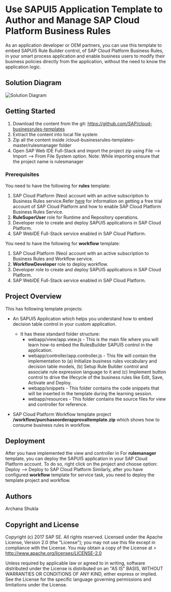# Use SAPUI5 Application Template to Author and Manage SAP Cloud Platform Business Rules
As an application developer or OEM partners, you can use this template to embed SAPUI5 Rule Builder control, of SAP Cloud Platform Business Rules, in your smart process application and enable business users to modify their business policies directly from the application, without the need to know the application logic.

## Solution Diagram
![Solution Diagram](https://github.com/SAP/cloud-businessrules-templates/blob/master/rulesmanager/webapp/images/BusinessRules_RulesBuilderControl_Diagram.png)

## Getting Started
1. Download the content from the git: https://github.com/SAP/cloud-businessrules-templates
2. Extract the content into local file system
3. Zip all the content inside /cloud-businessrules-templates-master/rulesmanager folder
4. Open SAP Web IDE Full-Stack and import the project zip using File --> Import --> From File System option.
Note: While importing ensure that the project name is rulesmanager

### Prerequisites
You need to have the following for **rules** template:
1. SAP Cloud Platform (Neo) account with an active subscription to Business Rules service.Refer [here](https://blogs.sap.com/2017/04/26/sap-cloud-platform-business-rules-try-it-yourself/) for information on getting a free trial account of SAP Cloud Platform and how to enable SAP Cloud Platform Business Rules Service.
2. **RuleSuperUser** role for Runtime and Repository operations.
3. Developer role to create and deploy SAPUI5 applications in SAP Cloud Platform.
4. SAP WebIDE Full-Stack service enabled in SAP Cloud Platform.

You need to have the following for **workflow** template:
1. SAP Cloud Platform (Neo) account with an active subscription to Business Rules and Workflow service. 
2. **WorkflowDeveloper** role to deploy workflow.
3. Developer role to create and deploy SAPUI5 applications in SAP Cloud Platform.
4. SAP WebIDE Full-Stack service enabled in SAP Cloud Platform.

## Project Overview
This has following template projects:
- An SAPUI5 Application which helps you understand how to embed decision table control in your custom application.
  - It has these standard folder structure:
    - webapp/view/app.view.js - This is the main file where you will learn how-to embed the RulesBuilder SAPUI5 control in the application.
    - webapp/controller/app.controller.js - This file will contain the implementation to (a) Initialize business rules vocabulary and decision table models, (b) Setup Rule Builder control and associate rule expression language to it and (c) Implement button control to drive the lifecycle of the business rules like Edit, Save, Activate and Deploy.
    - webapp/snippets - This folder contains the code snippets that will be inserted in the template during the learning session.
    - webapp/resources - This folder contains the source files for view and controller for reference.

- SAP Cloud Platform Workflow template project **/workflow/purchaseorderapprovaltemplate.zip** which shows how to consume business rules in workflow. 

## Deployment
After you have implemented the view and controller in For **rulemanager** template, you can deploy the SAPUI5 application in your SAP Cloud Platform account. To do so, right click on the project and choose option: Deploy --> Deploy to SAP Cloud Platform
Similarly, after you have configured **workflow** template for service task, you need to deploy the template project and workflow. 

## Authors
Archana Shukla

## Copyright and License
Copyright (c) 2017 SAP SE. All rights reserved.
Licensed under the Apache License, Version 2.0 (the "License"); you may not use this file except in compliance with the License. 
You may obtain a copy of the License at > http://www.apache.org/licenses/LICENSE-2.0

Unless required by applicable law or agreed to in writing, software distributed under the License is distributed on an 
"AS IS" BASIS, WITHOUT WARRANTIES OR CONDITIONS OF ANY KIND, either express or implied. See the License for the specific language governing permissions and limitations under the License.

